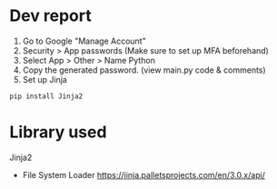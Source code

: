 # Dev report

1. Go to Google "Manage Account"
2. Security > App passwords (Make sure to set up MFA beforehand)
3. Select App > Other > Name Python
4. Copy the generated password.
(view main.py code & comments)
5. Set up Jinja
```
pip install Jinja2
```


# Library used

Jinja2
- File System Loader
https://jinja.palletsprojects.com/en/3.0.x/api/

